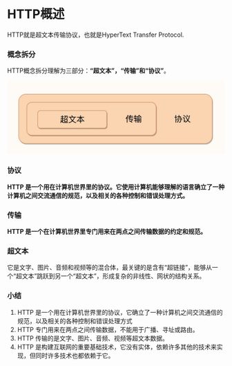 # HTTP概述

  HTTP就是超文本传输协议，也就是HyperText Transfer Protocol.

### 概念拆分

  HTTP概念拆分理解为三部分：**“超文本”，“传输”和“协议”**。

  ![HTTP概念拆分理解](../.vuepress/public/http/http-1.jpg 'HTTP概念拆分理解')

### 协议

  **HTTP 是一个用在计算机世界里的协议。它使用计算机能够理解的语言确立了一种计算机之间交流通信的规范，以及相关的各种控制和错误处理方式。**

### 传输

  **HTTP 是一个在计算机世界里专门用来在两点之间传输数据的约定和规范。**

### 超文本

  它是文字、图片、音频和视频等的混合体，最关键的是含有“超链接”，能够从一个“超文本”跳跃到另一个“超文本”，形成复杂的非线性、网状的结构关系。

### 小结

  1. HTTP 是一个用在计算机世界里的协议，它确立了一种计算机之间交流通信的规范，以及相关的各种控制和错误处理方式
  2. HTTP 专门用来在两点之间传输数据，不能用于广播、寻址或路由。
  3. HTTP 传输的是文字、图片、音频、视频等超文本数据。
  4. HTTP 是构建互联网的重要基础技术，它没有实体，依赖许多其他的技术来实现，但同时许多技术也都依赖于它。
